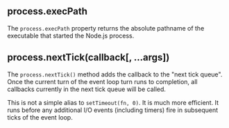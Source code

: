 process.execPath
---
The `process.execPath` property returns the absolute pathname of the executable that started the Node.js process.

process.nextTick(callback[, ...args])
---
The `process.nextTick()` method adds the callback to the "next tick queue". Once the current turn of the event loop turn runs to completion, all callbacks currently in the next tick queue will be called.

This is not a simple alias to `setTimeout(fn, 0)`. It is much more efficient. It runs before any additional I/O events (including timers) fire in subsequent ticks of the event loop.


